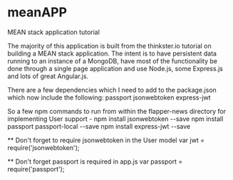 # meanAPP
MEAN stack application tutorial

The majority of this application is built from the thinkster.io tutorial on building a MEAN stack application. The intent is to have persistent data running to an instance of a MongoDB, have most of the functionality be done through a single page application and use Node.js, some Express.js and lots of great Angular.js.

There are a few dependencies which I need to add to the package.json which now include the following:
 passport
 jsonwebtoken
 express-jwt
 
So a few npm commands to run from within the flapper-news directory for implementing User support - 
 npm install jsonwebtoken --save
 npm install passport passport-local --save
 npm install express-jwt --save
 
  ** Don't forget to require jsonwebtoken in the User model
  var jwt = require('jsonwebtoken');
  
  ** Don't forget passport is required in app.js
  var passport = require('passport');
